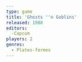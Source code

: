 ```yaml
---
type: game
title: 'Ghosts ''n Goblins'
released: 1988
editors: 
  -Capcom
players: 2
genres:
  - Plates-formes
---
```

